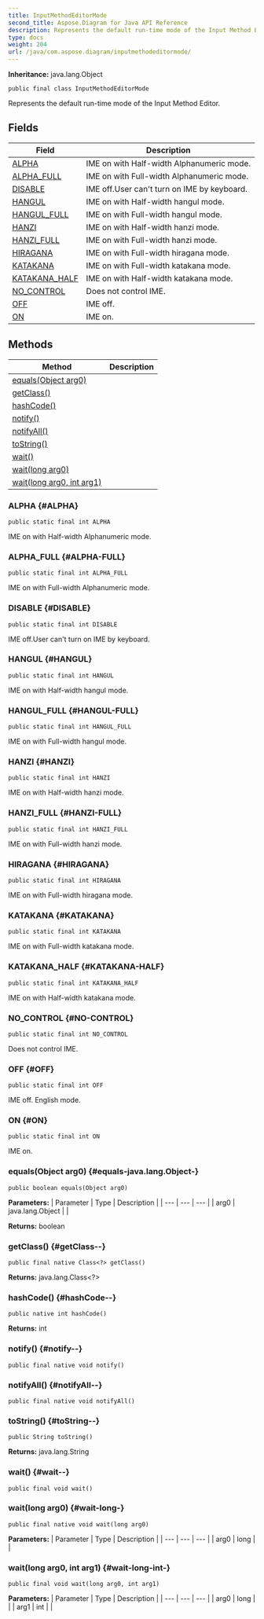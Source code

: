 ```yaml
---
title: InputMethodEditorMode
second_title: Aspose.Diagram for Java API Reference
description: Represents the default run-time mode of the Input Method Editor.
type: docs
weight: 204
url: /java/com.aspose.diagram/inputmethodeditormode/
---
```


**Inheritance:**
java.lang.Object
```
public final class InputMethodEditorMode
```

Represents the default run-time mode of the Input Method Editor.
## Fields

| Field | Description |
| --- | --- |
| [ALPHA](#ALPHA) | IME on with Half-width Alphanumeric mode. |
| [ALPHA_FULL](#ALPHA-FULL) | IME on with Full-width Alphanumeric mode. |
| [DISABLE](#DISABLE) | IME off.User can't turn on IME by keyboard. |
| [HANGUL](#HANGUL) | IME on with Half-width hangul mode. |
| [HANGUL_FULL](#HANGUL-FULL) | IME on with Full-width hangul mode. |
| [HANZI](#HANZI) | IME on with Half-width hanzi mode. |
| [HANZI_FULL](#HANZI-FULL) | IME on with Full-width hanzi mode. |
| [HIRAGANA](#HIRAGANA) | IME on with Full-width hiragana mode. |
| [KATAKANA](#KATAKANA) | IME on with Full-width katakana mode. |
| [KATAKANA_HALF](#KATAKANA-HALF) | IME on with Half-width katakana mode. |
| [NO_CONTROL](#NO-CONTROL) | Does not control IME. |
| [OFF](#OFF) | IME off. |
| [ON](#ON) | IME on. |
## Methods

| Method | Description |
| --- | --- |
| [equals(Object arg0)](#equals-java.lang.Object-) |  |
| [getClass()](#getClass--) |  |
| [hashCode()](#hashCode--) |  |
| [notify()](#notify--) |  |
| [notifyAll()](#notifyAll--) |  |
| [toString()](#toString--) |  |
| [wait()](#wait--) |  |
| [wait(long arg0)](#wait-long-) |  |
| [wait(long arg0, int arg1)](#wait-long-int-) |  |
### ALPHA {#ALPHA}
```
public static final int ALPHA
```


IME on with Half-width Alphanumeric mode.

### ALPHA_FULL {#ALPHA-FULL}
```
public static final int ALPHA_FULL
```


IME on with Full-width Alphanumeric mode.

### DISABLE {#DISABLE}
```
public static final int DISABLE
```


IME off.User can't turn on IME by keyboard.

### HANGUL {#HANGUL}
```
public static final int HANGUL
```


IME on with Half-width hangul mode.

### HANGUL_FULL {#HANGUL-FULL}
```
public static final int HANGUL_FULL
```


IME on with Full-width hangul mode.

### HANZI {#HANZI}
```
public static final int HANZI
```


IME on with Half-width hanzi mode.

### HANZI_FULL {#HANZI-FULL}
```
public static final int HANZI_FULL
```


IME on with Full-width hanzi mode.

### HIRAGANA {#HIRAGANA}
```
public static final int HIRAGANA
```


IME on with Full-width hiragana mode.

### KATAKANA {#KATAKANA}
```
public static final int KATAKANA
```


IME on with Full-width katakana mode.

### KATAKANA_HALF {#KATAKANA-HALF}
```
public static final int KATAKANA_HALF
```


IME on with Half-width katakana mode.

### NO_CONTROL {#NO-CONTROL}
```
public static final int NO_CONTROL
```


Does not control IME.

### OFF {#OFF}
```
public static final int OFF
```


IME off. English mode.

### ON {#ON}
```
public static final int ON
```


IME on.

### equals(Object arg0) {#equals-java.lang.Object-}
```
public boolean equals(Object arg0)
```




**Parameters:**
| Parameter | Type | Description |
| --- | --- | --- |
| arg0 | java.lang.Object |  |

**Returns:**
boolean
### getClass() {#getClass--}
```
public final native Class<?> getClass()
```




**Returns:**
java.lang.Class<?>
### hashCode() {#hashCode--}
```
public native int hashCode()
```




**Returns:**
int
### notify() {#notify--}
```
public final native void notify()
```




### notifyAll() {#notifyAll--}
```
public final native void notifyAll()
```




### toString() {#toString--}
```
public String toString()
```




**Returns:**
java.lang.String
### wait() {#wait--}
```
public final void wait()
```




### wait(long arg0) {#wait-long-}
```
public final native void wait(long arg0)
```




**Parameters:**
| Parameter | Type | Description |
| --- | --- | --- |
| arg0 | long |  |

### wait(long arg0, int arg1) {#wait-long-int-}
```
public final void wait(long arg0, int arg1)
```




**Parameters:**
| Parameter | Type | Description |
| --- | --- | --- |
| arg0 | long |  |
| arg1 | int |  |

